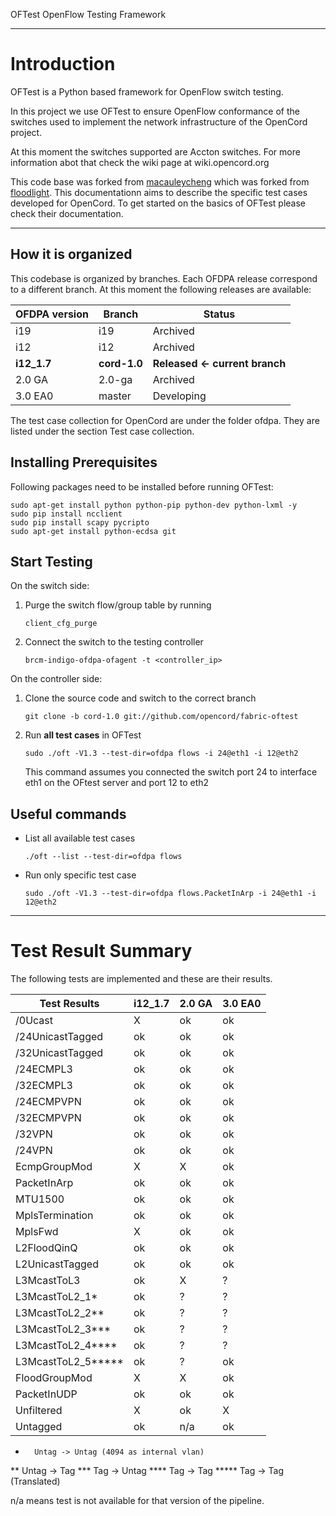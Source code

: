 OFTest OpenFlow Testing Framework

---

# Introduction

OFTest is a Python based framework for OpenFlow switch testing.

In this project we use OFTest to ensure OpenFlow conformance of the switches used to implement the network infrastructure of the OpenCord project.

At this moment the switches supported are Accton switches. For more information abot that check the wiki page at wiki.opencord.org

This code base was forked from [macauleycheng](github.com/macauleycheng/oftest) which was forked from [floodlight](github.com/floodlight/oftest). This documentationn aims to describe the specific test cases developed for OpenCord. To get started on the basics of OFTest please check their documentation.

---

## How it is organized

This codebase is organized by branches. Each OFDPA release correspond to a different branch. At this moment the following releases are available:

OFDPA version | Branch       | Status
------------- | ------------ | ------
i19           | i19          | Archived
i12           | i12          | Archived
**i12_1.7**   | **cord-1.0** | **Released <- current branch**
2.0 GA        | 2.0-ga       | Archived
3.0 EA0       | master       | Developing

The test case collection for OpenCord are under the folder ofdpa. They are listed under the section Test case collection.

## Installing Prerequisites

Following packages need to be installed before running OFTest:

```
sudo apt-get install python python-pip python-dev python-lxml -y
sudo pip install ncclient
sudo pip install scapy pycripto
sudo apt-get install python-ecdsa git
```

## Start Testing

On the switch side:

1. Purge the switch flow/group table by running

	```
	client_cfg_purge
	```

2. Connect the switch to the testing controller

	```
	brcm-indigo-ofdpa-ofagent -t <controller_ip>
	```

On the controller side:

1. Clone the source code and switch to the correct branch

	```
	git clone -b cord-1.0 git://github.com/opencord/fabric-oftest
	```

2. Run **all test cases** in OFTest

	```
	sudo ./oft -V1.3 --test-dir=ofdpa flows -i 24@eth1 -i 12@eth2
	```
	This command assumes you connected the switch port 24 to interface eth1 on the OFtest server and port 12 to eth2

## Useful commands

* List all available test cases

	```
	./oft --list --test-dir=ofdpa flows
	```

* Run only specific test case

	```
	sudo ./oft -V1.3 --test-dir=ofdpa flows.PacketInArp -i 24@eth1 -i 12@eth2
	```

---

# Test Result Summary

The following tests are implemented and these are their results.

Test Results       | i12_1.7 | 2.0 GA | 3.0 EA0
-------            | ------- | ------ | -------
/0Ucast            | X       | ok     | ok
/24UnicastTagged   | ok      | ok     | ok
/32UnicastTagged   | ok      | ok     | ok
/24ECMPL3          | ok      | ok     | ok
/32ECMPL3          | ok      | ok     | ok
/24ECMPVPN         | ok      | ok     | ok
/32ECMPVPN         | ok      | ok     | ok
/32VPN             | ok      | ok     | ok
/24VPN             | ok      | ok     | ok
EcmpGroupMod       | X       | X      | ok
PacketInArp        | ok      | ok     | ok
MTU1500            | ok      | ok     | ok
MplsTermination    | ok      | ok     | ok
MplsFwd            | X       | ok     | ok
L2FloodQinQ        | ok      | ok     | ok
L2UnicastTagged    | ok      | ok     | ok
L3McastToL3        | ok      | X      | ?
L3McastToL2_1*     | ok      | ?      | ?
L3McastToL2_2**    | ok      | ?      | ?
L3McastToL2_3***   | ok      | ?      | ?
L3McastToL2_4****  | ok      | ?      | ?
L3McastToL2_5***** | ok      | ?      | ok
FloodGroupMod      | X       | X      | ok
PacketInUDP        | ok      | ok     | ok
Unfiltered         | X       | ok     | X
Untagged           | ok      | n/a    | ok

*       Untag -> Untag (4094 as internal vlan)
**      Untag -> Tag
***     Tag   -> Untag
****    Tag   -> Tag
*****   Tag   -> Tag (Translated)

n/a means test is not available for that version of the pipeline.